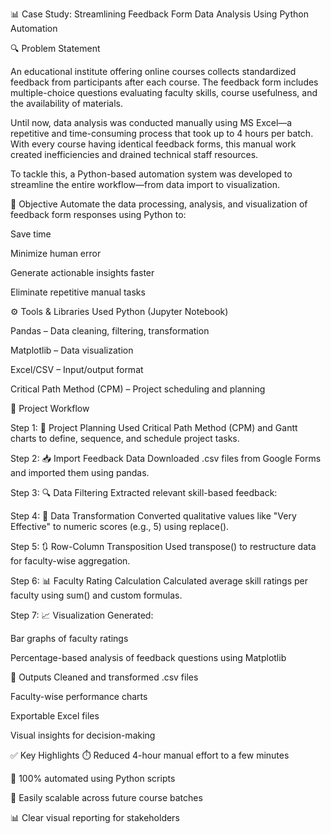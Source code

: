 📊 Case Study: Streamlining Feedback Form Data Analysis Using Python Automation

🔍 Problem Statement

An educational institute offering online courses collects standardized feedback from participants after each course. The feedback form includes multiple-choice questions evaluating faculty skills, course usefulness, and the availability of materials.

Until now, data analysis was conducted manually using MS Excel—a repetitive and time-consuming process that took up to 4 hours per batch. With every course having identical feedback forms, this manual work created inefficiencies and drained technical staff resources.

To tackle this, a Python-based automation system was developed to streamline the entire workflow—from data import to visualization.

🎯 Objective
Automate the data processing, analysis, and visualization of feedback form responses using Python to:

Save time

Minimize human error

Generate actionable insights faster

Eliminate repetitive manual tasks

⚙️ Tools & Libraries Used
Python (Jupyter Notebook)

Pandas – Data cleaning, filtering, transformation

Matplotlib – Data visualization

Excel/CSV – Input/output format

Critical Path Method (CPM) – Project scheduling and planning

🚀 Project Workflow

Step 1: 📅 Project Planning
Used Critical Path Method (CPM) and Gantt charts to define, sequence, and schedule project tasks.

Step 2: 📥 Import Feedback Data
Downloaded .csv files from Google Forms and imported them using pandas.

Step 3: 🔍 Data Filtering
Extracted relevant skill-based feedback:

Step 4: 🔄 Data Transformation
Converted qualitative values like "Very Effective" to numeric scores (e.g., 5) using replace().

Step 5: 🔃 Row-Column Transposition
Used transpose() to restructure data for faculty-wise aggregation.

Step 6: 📊 Faculty Rating Calculation
Calculated average skill ratings per faculty using sum() and custom formulas.

Step 7: 📈 Visualization
Generated:

Bar graphs of faculty ratings

Percentage-based analysis of feedback questions using Matplotlib

📁 Outputs
Cleaned and transformed .csv files

Faculty-wise performance charts

Exportable Excel files

Visual insights for decision-making

✅ Key Highlights
⏱️ Reduced 4-hour manual effort to a few minutes

🧠 100% automated using Python scripts

🔁 Easily scalable across future course batches

📊 Clear visual reporting for stakeholders
